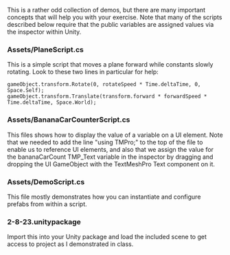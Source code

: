 This is a rather odd collection of demos, but there are many important concepts that will help you with your exercise. Note that many of the scripts described below require that the public variables are assigned values via the inspector within Unity.

### Assets/PlaneScript.cs
This is a simple script that moves a plane forward while constants slowly rotating. Look to these two lines in particular for help:
```
gameObject.transform.Rotate(0, rotateSpeed * Time.deltaTime, 0, Space.Self);
gameObject.transform.Translate(transform.forward * forwardSpeed * Time.deltaTime, Space.World);
```

### Assets/BananaCarCounterScript.cs
This files shows how to display the value of a variable on a UI element. Note that we needed to add the line "using TMPro;" to the top of the file to enable us to reference UI elements, and also that we assign the value for the bananaCarCount TMP_Text variable in the inspector by dragging and dropping the UI GameObject with the TextMeshPro Text component on it.

### Assets/DemoScript.cs
This file mostly demonstrates how you can instantiate and configure prefabs from within a script.

### 2-8-23.unitypackage
Import this into your Unity package and load the included scene to get access to project as I demonstrated in class.